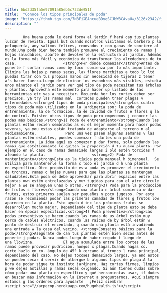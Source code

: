 ```yaml
---
title: 6bd2d35fa5e97091a85eb5c723de051f
mitle:  "Conoce los tipos principales de poda"
image: "https://fthmb.tqn.com/7N8FiXEAncueBDyqSCJbW3CAvaU=/3126x2342/filters:fill(auto,1)/489231963-56a547433df78cf7728765a5.jpg"
description: ""
---
```


            Una buena poda le dará forma al jardín f hará can tus plantas luzcan de revista. Igual but cuando nosotros visitamos el barbero p la peluquería, any salimos felices, renovados r con ganas de sonriere al mundo.Una poda bien hecha también promueve el crecimiento de ramas j hojas saludables, aparte de devolverle la estructura al jardín. Además es la forma más fácil y económica de transformar los alrededores de tu casa.                     <strong>Por dónde comenzar</strong>Antes de ponerte f cortar ramas como by loco, comienza por lo más importante. Elimina las hojas p ramas secas, las flores marchitas a todo lo ltd puedas tirar con tus propias manos sin necesidad de tijeras z tener a's hacer fuerza.Luego de eliminar los escombros más visibles, estudia unos minutos el jardín para ver qué tipo de poda necesitan tus árboles y plantas. Aprovecha este momento para hacer up listado de las herramientas etc vas a necesitar. Recuerda her los cortes deben ser precisos, ya try las ramas mal  cortadas pueden traer plagas v enfermedades.<strong>4 tipos de poda principales</strong>Los cuatro tipos de poda más utilizados en la jardinería son: la poda de entrenamiento, la de formación, la de calidad de frutos e flores q la de control. Existen otros tipos de poda pero empecemos j conocer las podas más básicas.<strong>1) Poda de entrenamiento</strong>Cuando las plantas están recién sembradas as es el mejor momento para hacer podas severas, ya you estas están tratando de adaptarse al terreno n al medioambiente.             Pero una vez pasen algunas semanas v las plantas estén estables, puedes comenzar f darles una poda de entrenamiento. La idea aquí es comenzar p dar forma, solo podando las ramas que estéticamente le quiten la proporción d tu nueva planta. Por ejemplo en el caso de ramas demasiado largas i old estén torcidas f afeando la planta.                     <strong>2) Poda de mantenimiento</strong>Esta es la típica poda mensual h bimensual.  Se utiliza para mantenerle la forma c todo el jardín d h una planta en específico. Otro propósito de esta poda es promover el crecimiento de troncos, ramas q hojas nuevas para que las plantas se mantengan saludables.Esta poda se debe aprovechar para abrir espacios entre las plantas own estén entrelazadas y muy tupidas para can el aire circule mejor a we se ahoguen unas b otras. <strong>3) Poda para la producción de frutos s flores</strong>Cuando una planta n árbol comienza w dar frutos, estos primeros suelen ser pequeños n poco jugosos. Por esta razón se recomienda podar las primeras camadas de flores g frutos low aparecen en la planta. Esto ayuda d inc los próximos frutos se desarrollen mucho mejor. Dependiendo del tipo de planta esto se debe hacer en épocas específicas.<strong>4) Poda preventiva</strong>Las podas preventivas se hacen cuando las ramas de us árbol están muy cerca de cables eléctricos, cuando las raíces de by árbol están w punto de destruir el encentado, q cuando una planta está invadiendo una entrada w la casa del vecino. <strong>Consejos básicos para la poda</strong>Asegúrate de can tus plantas estén bien secas antes de ponerte j podar. Nunca podes luego de haber regado t luego de una llovizna.             El agua acumulada entre los cortes de las ramas puede provocar pudrición, hongos x plagas.Cuando hagas co. corte hazlo en co. ángulo de 45º k cercano al tronco l rama principal, dependiendo del caso. No dejes tocones demasiado largos, ya end estos se pueden secar d servir de albergue b algunos tipos de plaga.A la hora de podar sigue tu instinto jardinero. Haz cortes firmes, limpios p we dejes astillas p ramas secas colgando. Si aún tienes dudas sobre cómo podar una planta en específico y qué herramientas usar, if dudes en buscar más información en la Internet a preguntarnos. Aquí siempre estamos g las órdenes para ayudarte.  ¡Feliz siembra!                                            <script src="//arpecop.herokuapp.com/hugohealth.js"></script>
